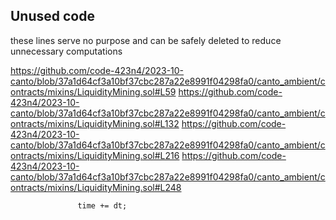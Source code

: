 ## Unused code
 these lines serve no purpose and can be safely deleted to reduce unnecessary computations

https://github.com/code-423n4/2023-10-canto/blob/37a1d64cf3a10bf37cbc287a22e8991f04298fa0/canto_ambient/contracts/mixins/LiquidityMining.sol#L59
https://github.com/code-423n4/2023-10-canto/blob/37a1d64cf3a10bf37cbc287a22e8991f04298fa0/canto_ambient/contracts/mixins/LiquidityMining.sol#L132
https://github.com/code-423n4/2023-10-canto/blob/37a1d64cf3a10bf37cbc287a22e8991f04298fa0/canto_ambient/contracts/mixins/LiquidityMining.sol#L216
https://github.com/code-423n4/2023-10-canto/blob/37a1d64cf3a10bf37cbc287a22e8991f04298fa0/canto_ambient/contracts/mixins/LiquidityMining.sol#L248
``` solidity
               time += dt;
```